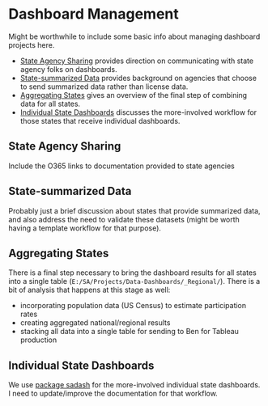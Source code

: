 
# Dashboard Management

Might be worthwhile to include some basic info about managing dashboard projects here. 

- [State Agency Sharing](#state-agency-sharing) provides direction on communicating with state agency folks on dashboards.
- [State-summarized Data](#state-summarized-data) provides background on agencies that choose to send summarized data rather than license data.
- [Aggregating States](#aggregating-states) gives an overview of the final step of combining data for all states.
- [Individual State Dashboards](#individual-state-dashboards) discusses the more-involved workflow for those states that receive individual dashboards.

## State Agency Sharing

Include the O365 links to documentation provided to state agencies

## State-summarized Data

Probably just a brief discussion about states that provide summarized data, and also address the need to validate these datasets (might be worth having a template workflow for that purpose).

## Aggregating States

There is a final step necessary to bring the dashboard results for all states into a single table (`E:/SA/Projects/Data-Dashboards/_Regional/`). There is a bit of analysis that happens at this stage as well:

- incorporating population data (US Census) to estimate participation rates
- creating aggregated national/regional results
- stacking all data into a single table for sending to Ben for Tableau production

## Individual State Dashboards

We use [package sadash](https://github.com/southwick-associates/sadash) for the more-involved individual state dashboards. I need to update/improve the documentation for that workflow.

